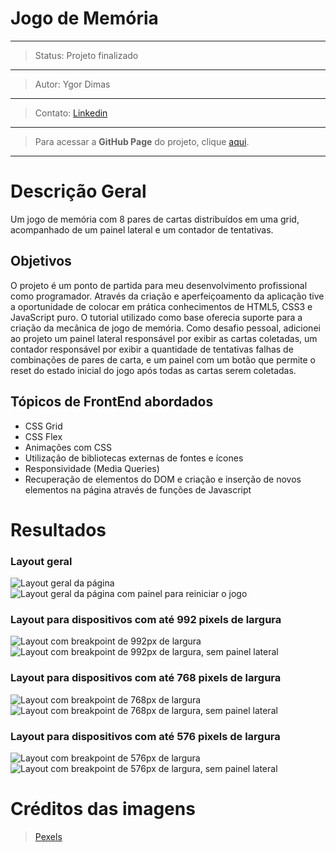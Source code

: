 # Jogo de Memória
---
>Status: Projeto finalizado
---
>Autor: Ygor Dimas
---
>Contato: [Linkedin](https://www.linkedin.com/in/ygor-dimas/)
---
> Para acessar a **GitHub Page** do projeto, clique [aqui](https://ygordimas.github.io/jogo-de-memoria/).
---

# Descrição Geral
Um jogo de memória com 8 pares de cartas distribuídos em uma grid, acompanhado de um painel lateral e um contador de tentativas.

## Objetivos

O projeto é um ponto de partida para meu desenvolvimento profissional como programador. Através da criação e aperfeiçoamento da aplicação tive a oportunidade de colocar em prática conhecimentos de HTML5, CSS3 e JavaScript puro.
O tutorial utilizado como base oferecia suporte para a criação da mecânica de jogo de memória. Como desafio pessoal, adicionei ao projeto um painel lateral responsável por exibir as cartas coletadas, um contador responsável por exibir a quantidade de tentativas falhas de combinações de pares de carta, e um painel com um botão que permite o reset do estado inicial do jogo após todas as cartas serem coletadas.

## Tópicos de FrontEnd abordados

- CSS Grid
- CSS Flex
- Animações com CSS
- Utilização de bibliotecas externas de fontes e ícones
- Responsividade (Media Queries)
- Recuperação de elementos do DOM e criação e inserção de novos elementos na página através de funções de Javascript

# Resultados

### Layout geral
![Layout geral da página](https://raw.githubusercontent.com/ygordimas/jogo-de-memoria/main/raw/w1200.png)
![Layout geral da página com painel para reiniciar o jogo](https://github.com/ygordimas/jogo-de-memoria/blob/main/raw/w1200_coletadas.png)
### Layout para dispositivos com até 992 pixels de largura
![Layout com breakpoint de 992px de largura](https://github.com/ygordimas/jogo-de-memoria/blob/main/raw/w992_sempainel.png)
![Layout com breakpoint de 992px de largura, sem painel lateral](https://github.com/ygordimas/jogo-de-memoria/blob/main/raw/w992_compainel.png)
### Layout para dispositivos com até 768 pixels de largura
![Layout com breakpoint de 768px de largura](https://github.com/ygordimas/jogo-de-memoria/blob/main/raw/w768_sempainel.png)
![Layout com breakpoint de 768px de largura, sem painel lateral](https://github.com/ygordimas/jogo-de-memoria/blob/main/raw/w768_compainel.png)
### Layout para dispositivos com até 576 pixels de largura
![Layout com breakpoint de 576px de largura](https://github.com/ygordimas/jogo-de-memoria/blob/main/raw/w576_sempainel.png)
![Layout com breakpoint de 576px de largura, sem painel lateral](https://github.com/ygordimas/jogo-de-memoria/blob/main/raw/w576_compainel.png)

# Créditos das imagens

> [Pexels](https://www.pexels.com/)
